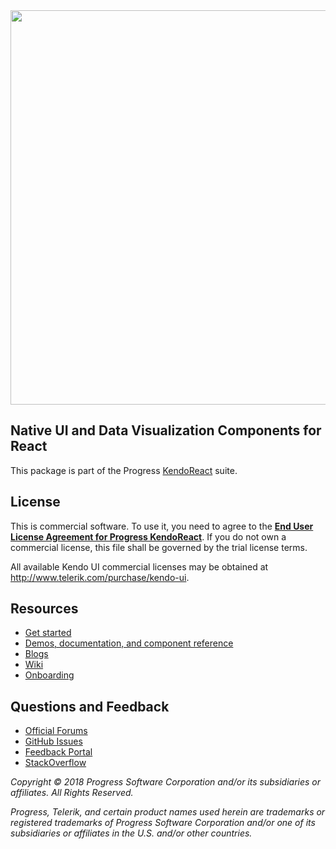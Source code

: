 <a href="https://www.telerik.com/kendo-react-ui/" target="_blank">
<img width="631" src="https://www.telerik.com/kendo-react-ui/npm-banner.svg">
</a>

## Native UI and Data Visualization Components for React

This package is part of the Progress [KendoReact](https://www.telerik.com/kendo-react-ui/?utm_medium=referral&utm_source=npm&utm_campaign=kendo-ui-react-trial-npm-native) suite.

## License

This is commercial software. To use it, you need to agree to the [**End User License Agreement for Progress KendoReact**](https://www.telerik.com/purchase/license-agreement/progress-kendoreact). If you do not own a commercial license, this file shall be governed by the trial license terms.

All available Kendo UI commercial licenses may be obtained at http://www.telerik.com/purchase/kendo-ui.

## Resources

* [Get started](https://www.telerik.com/kendo-react-ui/getting-started)
* [Demos, documentation, and component reference](https://www.telerik.com/kendo-react-ui/components/#react-components)
* [Blogs](http://www.telerik.com/blogs/kendo-ui)
* [Wiki](https://github.com/telerik/kendo-react-private/wiki)
* [Onboarding](https://github.com/telerik/k2/blob/master/docs/onboarding.md)

## Questions and Feedback

- [Official Forums](https://www.telerik.com/forums/kendo-ui-react)
- [GitHub Issues](https://github.com/telerik/kendo-react/issues)
- [Feedback Portal](http://kendoui-feedback.telerik.com/forums/908425-kendo-ui-for-react-feedback)
- [StackOverflow](https://stackoverflow.com/questions/tagged/kendo-ui-react)

*Copyright © 2018 Progress Software Corporation and/or its subsidiaries or affiliates. All Rights Reserved.*

*Progress, Telerik, and certain product names used herein are trademarks or registered trademarks of Progress Software Corporation and/or one of its subsidiaries or affiliates in the U.S. and/or other countries.*
